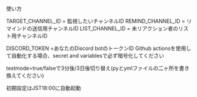 使い方

TARGET_CHANNEL_ID = 監視したいチャンネルID
REMIND_CHANNEL_ID = リマインドの送信用チャンネルID
LIST_CHANNEL_ID = 未リアクション者のリスト用チャンネルID

DISCORD_TOKEN =あなたのDiscord botのトークンID
Github actionsを使用して自動化する場合、secret and variablesで必ず暗号化してください

testmode=true/falseで3分後/3日後切り替え(pyとymlファイルの二ヶ所を書き換えてください)

初期設定はJST18:00に自動起動
